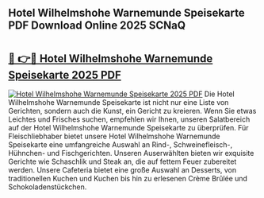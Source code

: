 ## Hotel Wilhelmshohe Warnemunde Speisekarte PDF Download Online 2025 SCNaQ

# <h2><a href="http://gcdg42.nevu.top/?p=Hotel+Wilhelmshohe+Warnemunde+Speisekarte">🔗 👉🔴 Hotel Wilhelmshohe Warnemunde Speisekarte 2025 PDF</a></h2>

[![Hotel Wilhelmshohe Warnemunde Speisekarte 2025 PDF](https://i.imgur.com/dBaPXMq.png)](http://gcdg42.nevu.top/?p=Hotel+Wilhelmshohe+Warnemunde+Speisekarte)
Die Hotel Wilhelmshohe Warnemunde Speisekarte ist nicht nur eine Liste von Gerichten, sondern auch die Kunst, ein Gericht zu kreieren. Wenn Sie etwas Leichtes und Frisches suchen, empfehlen wir Ihnen, unseren Salatbereich auf der Hotel Wilhelmshohe Warnemunde Speisekarte zu überprüfen. Für Fleischliebhaber bietet unsere Hotel Wilhelmshohe Warnemunde Speisekarte eine umfangreiche Auswahl an Rind-, Schweinefleisch-, Hühnchen- und Fischgerichten. Unseren Auserwählten bieten wir exquisite Gerichte wie Schaschlik und Steak an, die auf fettem Feuer zubereitet werden. Unsere Cafeteria bietet eine große Auswahl an Desserts, von traditionellen Kuchen und Kuchen bis hin zu erlesenen Crème Brûlée und Schokoladenstückchen.
